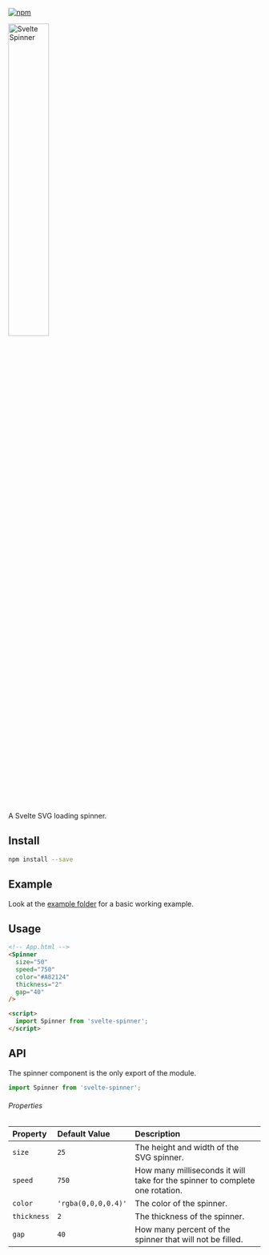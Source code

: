 [![npm][npm]][npm-url]

<img src="Logotype Primary.png" alt="Svelte Spinner" width="40%" height="40%" />

A Svelte SVG loading spinner.

## Install

```bash
npm install --save
```

## Example

Look at the [example folder](example/README.md) for a basic working example.

## Usage

```html
<!-- App.html -->
<Spinner
  size="50"
  speed="750"
  color="#A82124"
  thickness="2"
  gap="40"
/>

<script>
  import Spinner from 'svelte-spinner';
</script>
```

## API

The spinner component is the only export of the module.

```javascript
import Spinner from 'svelte-spinner';
```

###### Properties

| Property    | Default Value       | Description                                                                  |
| :---------- | :------------------ | :--------------------------------------------------------------------------- |
| `size`      | `25`                | The height and width of the SVG spinner.                                     |
| `speed`     | `750`               | How many milliseconds it will take for the spinner to complete one rotation. |
| `color`     | `'rgba(0,0,0,0.4)'` | The color of the spinner.                                                    |
| `thickness` | `2`                 | The thickness of the spinner.                                                |
| `gap`       | `40`                | How many percent of the spinner that will not be filled.                     |

[npm]: https://img.shields.io/npm/v/svelte-spinner.svg
[npm-url]: https://npmjs.com/package/svelte-spinner
[example-folder-url]: https://github.com/EmilTholin/svelte-spinner/tree/master/example
